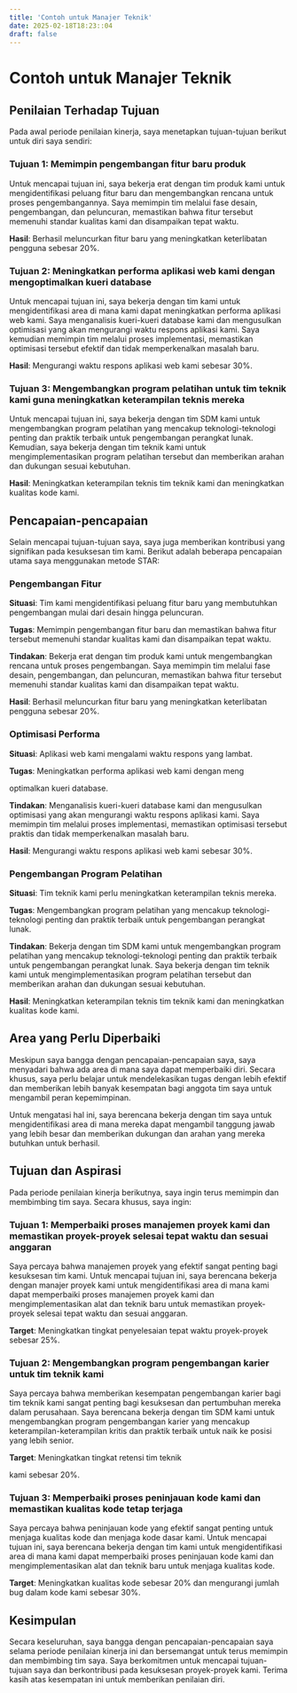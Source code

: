 ```yaml
---
title: 'Contoh untuk Manajer Teknik'
date: 2025-02-18T18:23::04
draft: false
---
```


# Contoh untuk Manajer Teknik

## **Penilaian Terhadap Tujuan**

Pada awal periode penilaian kinerja, saya menetapkan tujuan-tujuan berikut untuk diri saya sendiri:

### **Tujuan 1: Memimpin pengembangan fitur baru produk**

Untuk mencapai tujuan ini, saya bekerja erat dengan tim produk kami untuk mengidentifikasi peluang fitur baru dan mengembangkan rencana untuk proses pengembangannya. Saya memimpin tim melalui fase desain, pengembangan, dan peluncuran, memastikan bahwa fitur tersebut memenuhi standar kualitas kami dan disampaikan tepat waktu.

**Hasil**: Berhasil meluncurkan fitur baru yang meningkatkan keterlibatan pengguna sebesar 20%.

### **Tujuan 2: Meningkatkan performa aplikasi web kami dengan mengoptimalkan kueri database**

Untuk mencapai tujuan ini, saya bekerja dengan tim kami untuk mengidentifikasi area di mana kami dapat meningkatkan performa aplikasi web kami. Saya menganalisis kueri-kueri database kami dan mengusulkan optimisasi yang akan mengurangi waktu respons aplikasi kami. Saya kemudian memimpin tim melalui proses implementasi, memastikan optimisasi tersebut efektif dan tidak memperkenalkan masalah baru.

**Hasil**: Mengurangi waktu respons aplikasi web kami sebesar 30%.

### **Tujuan 3: Mengembangkan program pelatihan untuk tim teknik kami guna meningkatkan keterampilan teknis mereka**

Untuk mencapai tujuan ini, saya bekerja dengan tim SDM kami untuk mengembangkan program pelatihan yang mencakup teknologi-teknologi penting dan praktik terbaik untuk pengembangan perangkat lunak. Kemudian, saya bekerja dengan tim teknik kami untuk mengimplementasikan program pelatihan tersebut dan memberikan arahan dan dukungan sesuai kebutuhan.

**Hasil**: Meningkatkan keterampilan teknis tim teknik kami dan meningkatkan kualitas kode kami.

## **Pencapaian-pencapaian**

Selain mencapai tujuan-tujuan saya, saya juga memberikan kontribusi yang signifikan pada kesuksesan tim kami. Berikut adalah beberapa pencapaian utama saya menggunakan metode STAR:

### **Pengembangan Fitur**

**Situasi**: Tim kami mengidentifikasi peluang fitur baru yang membutuhkan pengembangan mulai dari desain hingga peluncuran.

**Tugas**: Memimpin pengembangan fitur baru dan memastikan bahwa fitur tersebut memenuhi standar kualitas kami dan disampaikan tepat waktu.

**Tindakan**: Bekerja erat dengan tim produk kami untuk mengembangkan rencana untuk proses pengembangan. Saya memimpin tim melalui fase desain, pengembangan, dan peluncuran, memastikan bahwa fitur tersebut memenuhi standar kualitas kami dan disampaikan tepat waktu.

**Hasil**: Berhasil meluncurkan fitur baru yang meningkatkan keterlibatan pengguna sebesar 20%.

### **Optimisasi Performa**

**Situasi**: Aplikasi web kami mengalami waktu respons yang lambat.

**Tugas**: Meningkatkan performa aplikasi web kami dengan meng

optimalkan kueri database.

**Tindakan**: Menganalisis kueri-kueri database kami dan mengusulkan optimisasi yang akan mengurangi waktu respons aplikasi kami. Saya memimpin tim melalui proses implementasi, memastikan optimisasi tersebut praktis dan tidak memperkenalkan masalah baru.

**Hasil**: Mengurangi waktu respons aplikasi web kami sebesar 30%.

### **Pengembangan Program Pelatihan**

**Situasi**: Tim teknik kami perlu meningkatkan keterampilan teknis mereka.

**Tugas**: Mengembangkan program pelatihan yang mencakup teknologi-teknologi penting dan praktik terbaik untuk pengembangan perangkat lunak.

**Tindakan**: Bekerja dengan tim SDM kami untuk mengembangkan program pelatihan yang mencakup teknologi-teknologi penting dan praktik terbaik untuk pengembangan perangkat lunak. Saya bekerja dengan tim teknik kami untuk mengimplementasikan program pelatihan tersebut dan memberikan arahan dan dukungan sesuai kebutuhan.

**Hasil**: Meningkatkan keterampilan teknis tim teknik kami dan meningkatkan kualitas kode kami.

## **Area yang Perlu Diperbaiki**

Meskipun saya bangga dengan pencapaian-pencapaian saya, saya menyadari bahwa ada area di mana saya dapat memperbaiki diri. Secara khusus, saya perlu belajar untuk mendelekasikan tugas dengan lebih efektif dan memberikan lebih banyak kesempatan bagi anggota tim saya untuk mengambil peran kepemimpinan.

Untuk mengatasi hal ini, saya berencana bekerja dengan tim saya untuk mengidentifikasi area di mana mereka dapat mengambil tanggung jawab yang lebih besar dan memberikan dukungan dan arahan yang mereka butuhkan untuk berhasil.

## **Tujuan dan Aspirasi**

Pada periode penilaian kinerja berikutnya, saya ingin terus memimpin dan membimbing tim saya. Secara khusus, saya ingin:

### **Tujuan 1: Memperbaiki proses manajemen proyek kami dan memastikan proyek-proyek selesai tepat waktu dan sesuai anggaran**

Saya percaya bahwa manajemen proyek yang efektif sangat penting bagi kesuksesan tim kami. Untuk mencapai tujuan ini, saya berencana bekerja dengan manajer proyek kami untuk mengidentifikasi area di mana kami dapat memperbaiki proses manajemen proyek kami dan mengimplementasikan alat dan teknik baru untuk memastikan proyek-proyek selesai tepat waktu dan sesuai anggaran.

**Target**: Meningkatkan tingkat penyelesaian tepat waktu proyek-proyek sebesar 25%.

### **Tujuan 2: Mengembangkan program pengembangan karier untuk tim teknik kami**

Saya percaya bahwa memberikan kesempatan pengembangan karier bagi tim teknik kami sangat penting bagi kesuksesan dan pertumbuhan mereka dalam perusahaan. Saya berencana bekerja dengan tim SDM kami untuk mengembangkan program pengembangan karier yang mencakup keterampilan-keterampilan kritis dan praktik terbaik untuk naik ke posisi yang lebih senior.

**Target**: Meningkatkan tingkat retensi tim teknik

kami sebesar 20%.

### Tujuan 3: Memperbaiki proses peninjauan kode kami dan memastikan kualitas kode tetap terjaga

Saya percaya bahwa peninjauan kode yang efektif sangat penting untuk menjaga kualitas kode dan menjaga kode dasar kami. Untuk mencapai tujuan ini, saya berencana bekerja dengan tim kami untuk mengidentifikasi area di mana kami dapat memperbaiki proses peninjauan kode kami dan mengimplementasikan alat dan teknik baru untuk menjaga kualitas kode.

**Target**: Meningkatkan kualitas kode sebesar 20% dan mengurangi jumlah bug dalam kode kami sebesar 30%.

## **Kesimpulan**

Secara keseluruhan, saya bangga dengan pencapaian-pencapaian saya selama periode penilaian kinerja ini dan bersemangat untuk terus memimpin dan membimbing tim saya. Saya berkomitmen untuk mencapai tujuan-tujuan saya dan berkontribusi pada kesuksesan proyek-proyek kami. Terima kasih atas kesempatan ini untuk memberikan penilaian diri.
